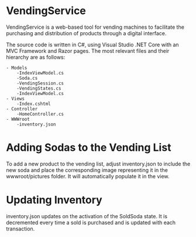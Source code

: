 # VendingService

VendingService is a web-based tool for vending machines to facilitate the purchasing and distribution of products through a digital interface.

The source code is written in C#, using Visual Studio .NET Core with an MVC Framework and Razor pages. The most relevant files and their hierarchy are as follows:

    - Models
        -IndexViewModel.cs
        -Soda.cs
        -VendingSession.cs
        -VendingStates.cs
        -IndexViewModel.cs
    - Views
        -Index.cshtml
    - Controller
        -HomeController.cs
    - WWWroot
        -inventory.json

# Adding Sodas to the Vending List

To add a new product to the vending list, adjust inventory.json to include the new soda and place the corresponding image representing it in the wwwroot/pictures folder. It will automatically populate it in the view.

# Updating Inventory

inventory.json updates on the activation of the SoldSoda state. It is decremented every time a sold is purchased and is updated with each transaction.
